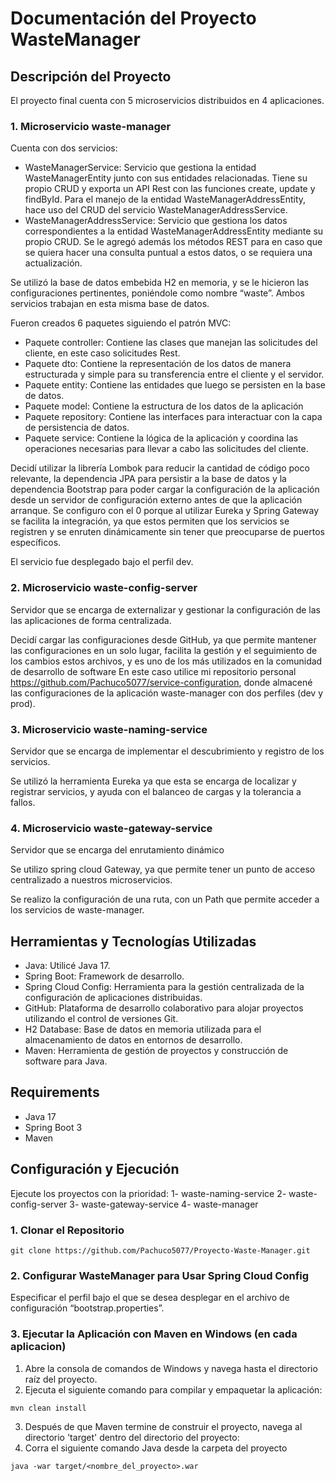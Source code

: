 # Documentación del Proyecto WasteManager

## Descripción del Proyecto
El proyecto final cuenta con 5 microservicios distribuidos en 4 aplicaciones.

### 1.	Microservicio waste-manager
Cuenta con dos servicios: <p>
-	WasteManagerService: Servicio que gestiona la entidad WasteManagerEntity junto con sus entidades relacionadas. Tiene su propio CRUD y exporta un API Rest con las funciones create, update y findById. Para el manejo de la entidad WasteManagerAddressEntity, hace uso del CRUD del servicio WasteManagerAddressService.
-	WasteManagerAddressService: Servicio que gestiona los datos correspondientes a la entidad WasteManagerAddressEntity mediante su propio CRUD. Se le agregó además los métodos REST para en caso que se quiera hacer una consulta puntual a estos datos, o se requiera una actualización.<p>

Se utilizó la base de datos embebida H2 en memoria, y se le hicieron las configuraciones pertinentes, poniéndole como nombre “waste”. Ambos servicios trabajan en esta misma base de datos.<p>

Fueron creados 6 paquetes siguiendo el patrón MVC:<p>
  -	Paquete controller: Contiene las clases que manejan las solicitudes del cliente, en este caso solicitudes Rest.
  -	Paquete dto: Contiene la representación de los datos de manera estructurada y simple para su transferencia entre el cliente y el servidor.
  -	Paquete entity: Contiene las entidades que luego se persisten en la base de datos.
  -	Paquete model: Contiene la estructura de los datos de la aplicación
  -	Paquete repository: Contiene las interfaces para interactuar con la capa de persistencia de datos.
  -	Paquete service: Contiene la lógica de la aplicación y coordina las operaciones necesarias para llevar a cabo las solicitudes del cliente.<p>
  
Decidí utilizar la librería Lombok para reducir la cantidad de código poco relevante, la dependencia JPA para persistir a la base de datos y la dependencia Bootstrap para poder cargar la configuración de la aplicación desde un servidor de configuración externo antes de que la aplicación arranque.
Se configuro con el 0 porque al utilizar Eureka y Spring Gateway se facilita la integración, ya que estos permiten que los servicios se registren y se enruten dinámicamente sin tener que preocuparse de puertos específicos. <p>
El servicio fue desplegado bajo el perfil dev.

### 2.	Microservicio waste-config-server
Servidor que se encarga de externalizar y gestionar la configuración de las las aplicaciones de forma centralizada.<p>
Decidí cargar las configuraciones desde GitHub, ya que permite mantener las configuraciones en un solo lugar, facilita la gestión y el seguimiento de los cambios estos archivos, y es uno de los más utilizados en la comunidad de desarrollo de software
En este caso utilice mi repositorio personal https://github.com/Pachuco5077/service-configuration, donde almacené las configuraciones de la aplicación waste-manager con dos perfiles (dev y prod).

### 3.	Microservicio waste-naming-service
Servidor que se encarga de implementar el descubrimiento y registro de los servicios.<p>
Se utilizó la herramienta Eureka ya que esta se encarga de localizar y registrar servicios, y ayuda con el balanceo de cargas y la tolerancia a fallos.

### 4.	Microservicio waste-gateway-service
Servidor que se encarga del enrutamiento dinámico<p>
Se utilizo spring cloud Gateway, ya que permite tener un punto de acceso centralizado a nuestros microservicios.<p>
Se realizo la configuración de una ruta, con un Path que permite acceder a los servicios de waste-manager.

## Herramientas y Tecnologías Utilizadas
-	Java: Utilicé Java 17.
-	Spring Boot: Framework de desarrollo.
-	Spring Cloud Config: Herramienta para la gestión centralizada de la configuración de aplicaciones distribuidas.
-	GitHub: Plataforma de desarrollo colaborativo para alojar proyectos utilizando el control de versiones Git.
-	H2 Database: Base de datos en memoria utilizada para el almacenamiento de datos en entornos de desarrollo.
-	Maven: Herramienta de gestión de proyectos y construcción de software para Java.

## Requirements
- Java 17
- Spring Boot 3
- Maven

## Configuración y Ejecución

Ejecute los proyectos con la prioridad:
1-  waste-naming-service
2-  waste-config-server
3-  waste-gateway-service
4-  waste-manager

###  1. Clonar el Repositorio
```
git clone https://github.com/Pachuco5077/Proyecto-Waste-Manager.git
```

###  2. Configurar WasteManager para Usar Spring Cloud Config
Especificar el perfil bajo el que se desea desplegar en el archivo de configuración “bootstrap.properties”.

###  3. Ejecutar la Aplicación con Maven en Windows (en cada aplicacion)<p>
1.  Abre la consola de comandos de Windows y navega hasta el directorio raíz del proyecto.
2.  Ejecuta el siguiente comando para compilar y empaquetar la aplicación:
```
mvn clean install
```
3.	Después de que Maven termine de construir el proyecto, navega al directorio 'target' dentro del directorio del proyecto:
4.	Corra el siguiente comando Java desde la carpeta del proyecto
```
java -war target/<nombre_del_proyecto>.war
```
